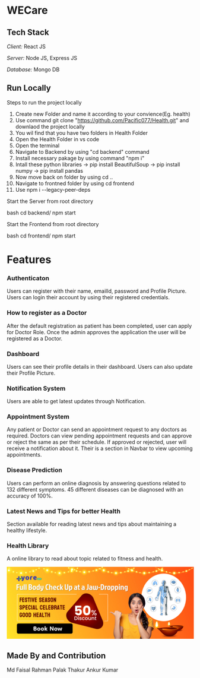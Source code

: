 # WECare
## Tech Stack


*Client:* React JS


*Server:* Node JS, Express JS


*Database:* Mongo DB
  
## Run Locally

Steps to run the project locally 


1. Create new Folder and name it according to your convience(Eg. health)
2. Use command git clone "https://github.com/Pacific077/Health.git" and downlaod the project locally
3. You wil find that you have two folders in Health Folder
4. Open the Health Folder in vs code
5. Open the terminal
6. Navigate to Backend by using "cd backend" command
7. Install necessary pakage by using command "npm i"
8. Intall these python libraries
  -> pip install BeautifulSoup
  -> pip install numpy
  -> pip install pandas
9. Now move back on folder by using cd ..
10. Navigate to frontned folder by using cd frontend
11. Use npm i --legacy-peer-deps

Start the Server from root directory

bash
  cd backend/
  npm start

Start the Frontend from root directory


bash
  cd frontend/
  npm start



  
# Features


### Authenticaton
Users can register with their name, emailId, password and Profile Picture.
Users can login their account by using their registered credentials.
 
### How to register as a Doctor
After the default registration as patient has been completed, user can apply for Doctor Role.
Once the admin approves the application the user will be registered as a Doctor. 

### Dashboard
Users can see their profile details in their dashboard.
Users can also update their Profile Picture.



### Notification System
Users are able to get latest updates through Notification.



### Appointment System
Any patient or Doctor can send an appointment request to any doctors as required.
Doctors can view pending appointment requests and can approve or reject the same as per their schedule.
If approved or rejected, user will receive a notification about it.
Their is a section in Navbar to view upcoming appointments.


### Disease Prediction
Users can perform an online diagnosis by answering questions related to 132 different symptoms.
45 different diseases can be diagnosed with an accuracy of 100%.


### Latest News and Tips for better Health
Section available for reading latest news and tips about maintaining a healthy lifestyle.

### Health Library
A online library to read about topic related to fitness and health.

![img](./frontend/src/images/carousel2.jpg)

## Made By and Contribution
Md Faisal Rahman
Palak Thakur
Ankur Kumar